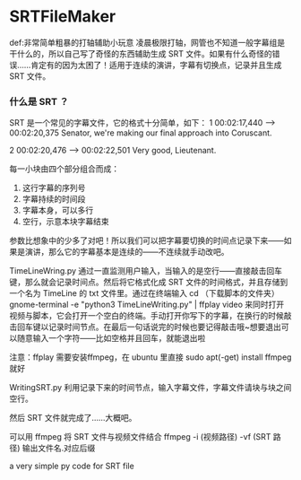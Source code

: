 # SRTFileMaker
def:非常简单粗暴的打轴辅助小玩意
凌晨极限打轴，网管也不知道一般字幕组是干什么的，所以自己写了奇怪的东西辅助生成 SRT 文件。如果有什么奇怪的错误……肯定有的因为太困了！适用于连续的演讲，字幕有切换点，记录并且生成 SRT 文件。

### 什么是 SRT ？
SRT 是一个常见的字幕文件，它的格式十分简单，如下：
1
00:02:17,440 --> 00:02:20,375
Senator, we're making
our final approach into Coruscant.

2
00:02:20,476 --> 00:02:22,501
Very good, Lieutenant.

每一小块由四个部分组合而成：
1. 这行字幕的序列号
2. 字幕持续的时间段
3. 字幕本身，可以多行
4. 空行，示意本块字幕结束

参数比想象中的少多了对吧！所以我们可以把字幕要切换的时间点记录下来——如果是演讲，那么它的字幕基本是连续的——不连续就手动改吧。

TimeLineWring.py
通过一直监测用户输入，当输入的是空行——直接敲击回车键，那么就会记录时间点。然后将它格式化成 SRT 文件的时间格式，并且存储到一个名为 TimeLine 的 txt 文件里。通过在终端输入
cd （下载脚本的文件夹）
gnome-terminal -e "python3 TimeLineWriting.py" | ffplay video
来同时打开视频与脚本，它会打开一个空白的终端。手动打开你写下的字幕，在换行的时候敲击回车键以记录时间节点。在最后一句话说完的时候也要记得敲击哦~想要退出可以随意输入一个字符——比如空格并且回车，就能退出啦

注意：ffplay 需要安装ffmpeg，在 ubuntu 里直接 sudo apt(-get) install ffmpeg 就好

WritingSRT.py
利用记录下来的时间节点，输入字幕文件，字幕文件请块与块之间空行。

然后 SRT 文件就完成了……大概吧。

可以用 ffmpeg 将 SRT 文件与视频文件结合
ffmpeg -i (视频路径) -vf (SRT 路径) 输出文件名.对应后缀

a very simple py code for SRT file
